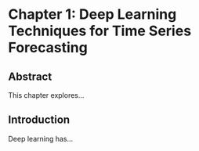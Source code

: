 # Chapter 1: Deep Learning Techniques for Time Series Forecasting

## Abstract
This chapter explores...

## Introduction
Deep learning has...
